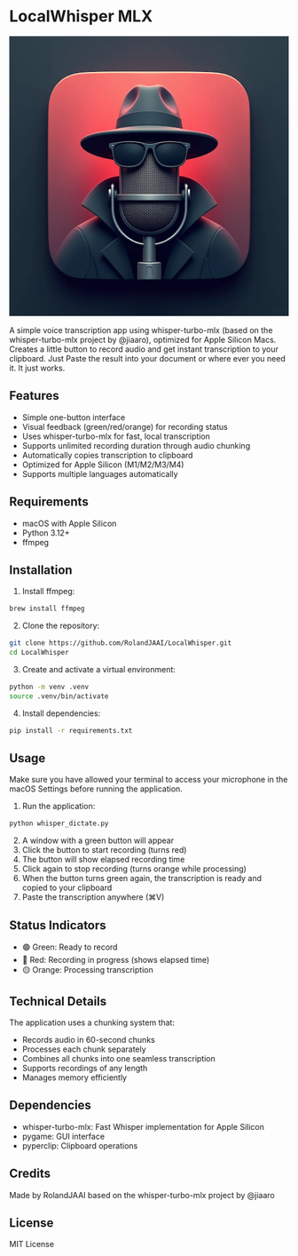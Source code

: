 # LocalWhisper MLX

![LocalWhisper MLX Icon](mic_readme_icon.png#gh-light-mode-only)

A simple voice transcription app using whisper-turbo-mlx (based on the whisper-turbo-mlx project by @jiaaro), optimized for Apple Silicon Macs. Creates a little button to record audio and get instant transcription to your clipboard. Just Paste the result into your document or where ever you need it. It just works.


## Features

- Simple one-button interface
- Visual feedback (green/red/orange) for recording status
- Uses whisper-turbo-mlx for fast, local transcription
- Supports unlimited recording duration through audio chunking
- Automatically copies transcription to clipboard
- Optimized for Apple Silicon (M1/M2/M3/M4)
- Supports multiple languages automatically

## Requirements

- macOS with Apple Silicon
- Python 3.12+
- ffmpeg

## Installation

1. Install ffmpeg:
```bash
brew install ffmpeg
```

2. Clone the repository:
```bash
git clone https://github.com/RolandJAAI/LocalWhisper.git
cd LocalWhisper
```

3. Create and activate a virtual environment:
```bash
python -m venv .venv
source .venv/bin/activate
```

4. Install dependencies:
```bash
pip install -r requirements.txt
```

## Usage

Make sure you have allowed your terminal to access your microphone in the macOS Settings before running the application.
1. Run the application:
```bash
python whisper_dictate.py
```

2. A window with a green button will appear
3. Click the button to start recording (turns red)
4. The button will show elapsed recording time
5. Click again to stop recording (turns orange while processing)
6. When the button turns green again, the transcription is ready and copied to your clipboard
7. Paste the transcription anywhere (⌘V)

## Status Indicators

- 🟢 Green: Ready to record
- 🔴 Red: Recording in progress (shows elapsed time)
- 🟡 Orange: Processing transcription

## Technical Details

The application uses a chunking system that:
- Records audio in 60-second chunks
- Processes each chunk separately
- Combines all chunks into one seamless transcription
- Supports recordings of any length
- Manages memory efficiently

## Dependencies

- whisper-turbo-mlx: Fast Whisper implementation for Apple Silicon
- pygame: GUI interface
- pyperclip: Clipboard operations

## Credits

Made by RolandJAAI
based on the whisper-turbo-mlx project by @jiaaro

## License

MIT License